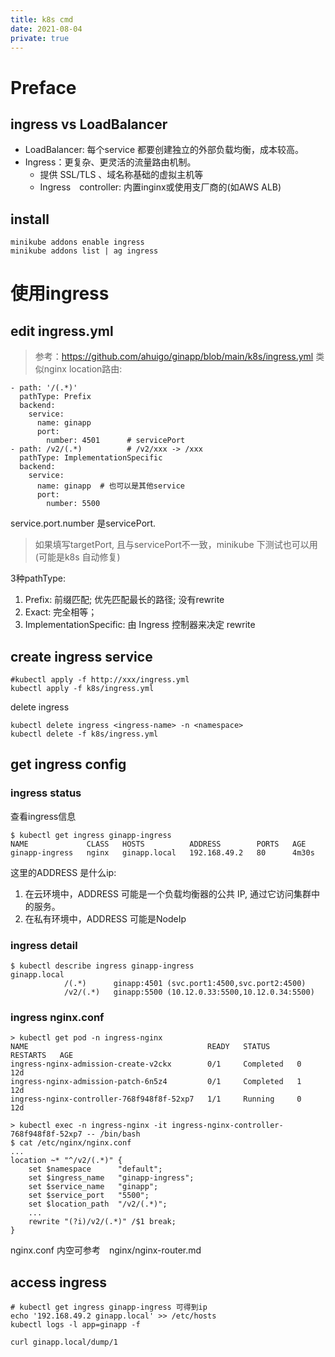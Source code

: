 ```yaml
---
title: k8s cmd
date: 2021-08-04
private: true
---
```

# Preface
## ingress vs LoadBalancer
- LoadBalancer: 每个service 都要创建独立的外部负载均衡，成本较高。
- Ingress：更复杂、更灵活的流量路由机制。
  - 提供 SSL/TLS 、域名称基础的虚拟主机等
  - Ingress　controller: 内置inginx或使用支厂商的(如AWS ALB)

## install

    minikube addons enable ingress 
    minikube addons list | ag ingress


# 使用ingress
## edit ingress.yml
> 参考：https://github.com/ahuigo/ginapp/blob/main/k8s/ingress.yml
类似nginx location路由:

    - path: '/(.*)'
      pathType: Prefix
      backend:
        service:
          name: ginapp
          port:
            number: 4501      # servicePort
    - path: /v2/(.*)          # /v2/xxx -> /xxx
      pathType: ImplementationSpecific
      backend:
        service:
          name: ginapp  # 也可以是其他service
          port:
            number: 5500

service.port.number 是servicePort. 
> 如果填写targetPort, 且与servicePort不一致，minikube 下测试也可以用(可能是k8s 自动修复)

3种pathType:
1. Prefix: 前缀匹配; 优先匹配最长的路径; 没有rewrite
2. Exact: 完全相等；
3. ImplementationSpecific: 由 Ingress 控制器来决定 rewrite

## create ingress service

    #kubectl apply -f http://xxx/ingress.yml 
    kubectl apply -f k8s/ingress.yml 

delete ingress

    kubectl delete ingress <ingress-name> -n <namespace>
    kubectl delete -f k8s/ingress.yml

## get ingress config
### ingress status
查看ingress信息

    $ kubectl get ingress ginapp-ingress
    NAME             CLASS   HOSTS          ADDRESS        PORTS   AGE
    ginapp-ingress   nginx   ginapp.local   192.168.49.2   80      4m30s

这里的ADDRESS 是什么ip:
1. 在云环境中，ADDRESS 可能是一个负载均衡器的公共 IP, 通过它访问集群中的服务。
1. 在私有环境中，ADDRESS 可能是NodeIp

### ingress detail
    $ kubectl describe ingress ginapp-ingress
    ginapp.local  
                /(.*)      ginapp:4501 (svc.port1:4500,svc.port2:4500)
                /v2/(.*)   ginapp:5500 (10.12.0.33:5500,10.12.0.34:5500)

### ingress nginx.conf

    > kubectl get pod -n ingress-nginx
    NAME                                        READY   STATUS      RESTARTS   AGE
    ingress-nginx-admission-create-v2ckx        0/1     Completed   0          12d
    ingress-nginx-admission-patch-6n5z4         0/1     Completed   1          12d
    ingress-nginx-controller-768f948f8f-52xp7   1/1     Running     0          12d

    > kubectl exec -n ingress-nginx -it ingress-nginx-controller-768f948f8f-52xp7 -- /bin/bash
    $ cat /etc/nginx/nginx.conf
    ...
    location ~* "^/v2/(.*)" {
        set $namespace      "default";
        set $ingress_name   "ginapp-ingress";
        set $service_name   "ginapp";
        set $service_port   "5500";
        set $location_path  "/v2/(.*)";
        ...
        rewrite "(?i)/v2/(.*)" /$1 break; 
    }

nginx.conf 内空可参考　nginx/nginx-router.md

## access ingress

    # kubectl get ingress ginapp-ingress 可得到ip
    echo '192.168.49.2 ginapp.local' >> /etc/hosts
    kubectl logs -l app=ginapp -f

    curl ginapp.local/dump/1